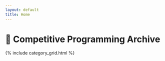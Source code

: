 ```yaml
---
layout: default
title: Home
---
```


# 🚀 Competitive Programming Archive

{% include category_grid.html %}
